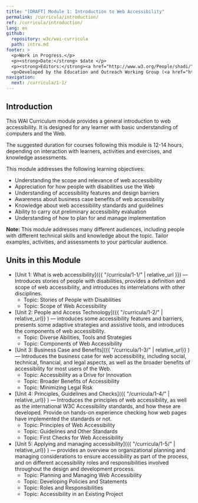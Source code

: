 ```yaml
---
title: "[DRAFT] Module 1: Introduction to Web Accessibility"
permalink: /curricula/introduction/
ref: /curricula/introduction/
lang: en
github:
  repository: w3c/wai-curricula
  path: intro.md
footer: >
  <p>Work in Progress.</p>
  <p><strong>Date:</strong> $date </p>
  <p><strong>Editors:</strong><a href="http://www.w3.org/People/shadi/">Shadi Abou-Zahra</a> and Daniel Montalvo. Contributors: <a href="https://www.w3.org/WAI/EO/EOWG-members">EOWG Participants</a>. </p>
  <p>Developed by the Education and Outreach Working Group (<a href="http://www.w3.org/WAI/EO/">EOWG</a>). Developed as part of the <a href="https://www.w3.org/WAI/about/projects/wai-guide/">WAI-Guide Project</a> funded by the European Commission (EC) under the Horizon 2020 program (Grant Agreement 822245).</p>
navigation:
  next: /curricula/1-1/
---
```


## Introduction

This WAI Curriculum module provides a general introduction to web accessibility. It is designed for any learner with basic understanding of computers and the Web.

The suggested duration for courses following this module is 12-14 hours, depending on interaction with learners, activities and exercises, and knowledge assessments.

This module addresses the following learning objectives:

* Understanding the scope and relevance of web accessibility
* Appreciation for how people with disabilities use the Web
* Understanding of accessibility features and design barriers
* Awareness about business case benefits of web accessibility
* Knowledge about web accessibility standards and guidelines
* Ability to carry out preliminary accessibility evaluation
* Understanding of how to plan for and manage implementation

**Note:** This module addresses many different audiences, including people with different technical skills and knowledge about the topic. Tailor examples, activities, and assessments to your particular audience.

## Units in this Module

* [Unit 1: What is web accessibility]({{ "/curricula/1-1/" | relative_url }}) — Introduces stories of people with disabilities, provides a definition and scope of web accessibility, and introduces its interrelations with other disciplines.
  * Topic: Stories of People with Disabilities
  * Topic: Scope of Web Accessibility
* [Unit 2: People and Access Technology]({{ "/curricula/1-2/" | relative_url}} ) &mdash; introduces some accessibility features and barriers, presents some adaptive strategies and assistive tools, and introduces the components of web accessibility.
  * Topic: Diverse Abilities, Tools and Strategies 
  * Topic: Components of Web Accessibility
* [Unit 3: Business Case and Benefits]({{ "/curricula/1-3/" | relative_url}} ) &mdash; Introduces the business case for web accessibility, including social, technical, financial, and legal aspects, as well as the broader benefits of accessibility for most users of the Web.
  * Topic: Accessibility as a Drive for Innovation
  * Topic: Broader Benefits of Accessibility
  * Topic: Minimizing Legal Risk
* [Unit 4: Principles, Guidelines and Checks]({{ "/curricula/1-4/" | relative_url}} ) — Introduces the principles of web accessibility, as well as the international W3C Accessibility standards, and how these are developed. Provide on hands-on experience checking how web pages have implemented the standards or not.
  * Topic: Principles of Web Accessibility
  * Topic: Guidelines and Other Standards
  * Topic: First Checks for Web Accessibility
* [Unit 5: Applying and managing accessibility]({{ "/curricula/1-5/" | relative_url}} ) &mdash; provides an overview on  organizational planning and managing considerations to ensure accessibility as part of the process, and on different accessibility roles and responsibilities involved throughout the design and development process.
  * Topic: Planning and Managing Web Accessibility
  * Topic: Developing Policies and Statements
  * Topic: Roles and Responsibilities
  * Topic: Accessibility in an Existing Project 

